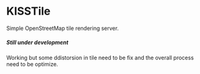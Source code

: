 # KISSTile
Simple OpenStreetMap tile rendering server.

##### Still under development

Working but some ddistorsion in tile need to be fix and the overall process need to be optimize.
